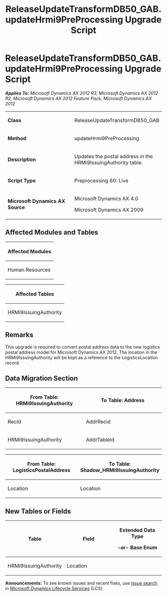﻿---
title: ReleaseUpdateTransformDB50_GAB.updateHrmi9PreProcessing Upgrade Script
TOCTitle: ReleaseUpdateTransformDB50_GAB.updateHrmi9PreProcessing Upgrade Script
ms:assetid: 099eaf37-2949-ea9e-ef00-fdd58469d505
ms:mtpsurl: https://msdn.microsoft.com/en-us/library/JJ735593(v=AX.60)
ms:contentKeyID: 49706505
ms.date: 05/18/2015
mtps_version: v=AX.60
---

# ReleaseUpdateTransformDB50\_GAB.updateHrmi9PreProcessing Upgrade Script 


_**Applies To:** Microsoft Dynamics AX 2012 R3, Microsoft Dynamics AX 2012 R2, Microsoft Dynamics AX 2012 Feature Pack, Microsoft Dynamics AX 2012_

<table>
<colgroup>
<col style="width: 50%" />
<col style="width: 50%" />
</colgroup>
<tbody>
<tr class="odd">
<td><p><strong>Class</strong></p></td>
<td><p>ReleaseUpdateTransformDB50_GAB</p></td>
</tr>
<tr class="even">
<td><p><strong>Method</strong></p></td>
<td><p>updateHrmi9PreProcessing</p></td>
</tr>
<tr class="odd">
<td><p><strong>Description</strong></p></td>
<td><p>Updates the postal address in the HRMi9IssuingAuthority table.</p></td>
</tr>
<tr class="even">
<td><p><strong>Script Type</strong></p></td>
<td><p>Preprocessing 60: Live</p></td>
</tr>
<tr class="odd">
<td><p><strong>Microsoft Dynamics AX Source</strong></p></td>
<td><p>Microsoft Dynamics AX 4.0</p>
<p>Microsoft Dynamics AX 2009</p></td>
</tr>
</tbody>
</table>


## Affected Modules and Tables

<table>
<colgroup>
<col style="width: 100%" />
</colgroup>
<thead>
<tr class="header">
<th><p>Affected Modules</p></th>
</tr>
</thead>
<tbody>
<tr class="odd">
<td><p>Human Resources</p></td>
</tr>
</tbody>
</table>


<table>
<colgroup>
<col style="width: 100%" />
</colgroup>
<thead>
<tr class="header">
<th><p>Affected Tables</p></th>
</tr>
</thead>
<tbody>
<tr class="odd">
<td><p>HRMi9IssuingAuthority</p></td>
</tr>
</tbody>
</table>


## Remarks

This upgrade is required to convert postal address data to the new logistics postal address model for Microsoft Dynamics AX 2012. The location in the HRMi9IssuingAuthority will be kept as a reference to the LogisticsLocation record.

## Data Migration Section

<table>
<colgroup>
<col style="width: 50%" />
<col style="width: 50%" />
</colgroup>
<thead>
<tr class="header">
<th><p>From Table: HRMi9IssuingAuthority</p></th>
<th><p>To Table: Address</p></th>
</tr>
</thead>
<tbody>
<tr class="odd">
<td><p>RecId</p></td>
<td><p>AddrRecid</p></td>
</tr>
<tr class="even">
<td><p>HRMi9IssuingAuthority</p></td>
<td><p>AddrTableId</p></td>
</tr>
</tbody>
</table>


<table>
<colgroup>
<col style="width: 50%" />
<col style="width: 50%" />
</colgroup>
<thead>
<tr class="header">
<th><p>From Table: LogisticsPostalAddress</p></th>
<th><p>To Table: Shadow_HRMi9IssuingAuthority</p></th>
</tr>
</thead>
<tbody>
<tr class="odd">
<td><p>Location</p></td>
<td><p>Location</p></td>
</tr>
</tbody>
</table>


## New Tables or Fields

<table>
<colgroup>
<col style="width: 33%" />
<col style="width: 33%" />
<col style="width: 33%" />
</colgroup>
<thead>
<tr class="header">
<th><p>Table</p></th>
<th><p>Field</p></th>
<th><p>Extended Data Type</p>
<p>-or- Base Enum</p></th>
</tr>
</thead>
<tbody>
<tr class="odd">
<td><p>HRMi9IssuingAuthority</p></td>
<td><p>Location</p></td>
<td><p></p></td>
</tr>
</tbody>
</table>

  
**Announcements:** To see known issues and recent fixes, use [Issue search](http://go.microsoft.com/fwlink/?linkid=389258) in [Microsoft Dynamics Lifecycle Services](http://go.microsoft.com/fwlink/?linkid=306505) (LCS).

